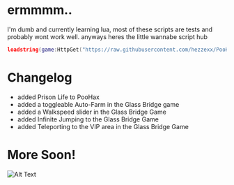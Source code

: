 # ermmmm..
I'm dumb and currently learning lua, most of these scripts are tests and probably wont work well.
anyways heres the little wannabe script hub
```lua
loadstring(game:HttpGet("https://raw.githubusercontent.com/hezzexx/PooHax/main/loader.lua",true))()
```
# Changelog
- added Prison Life to PooHax
- added a toggleable Auto-Farm in the Glass Bridge game
- added a Walkspeed slider in the Glass Bridge Game
- added Infinite Jumping to the Glass Bridge Game
- added Teleporting to the VIP area in the Glass Bridge Game
# More Soon!

![Alt Text](https://media3.giphy.com/media/v1.Y2lkPTc5MGI3NjExa3gzdGc1ZmRqZGdycDBvdDlvNWFscTZ4N3IwNjRlbDJod25weXJ6YSZlcD12MV9pbnRlcm5hbF9naWZfYnlfaWQmY3Q9Zw/5yV9NlLMrj9pvSGwxk/giphy.gif)

